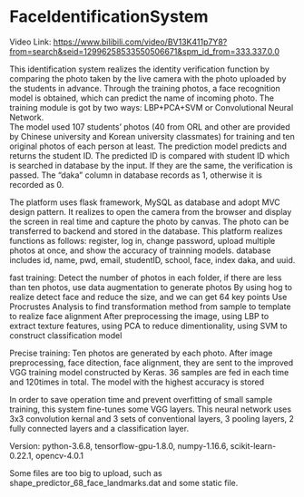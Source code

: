 # FaceIdentificationSystem

Video Link: https://www.bilibili.com/video/BV13K411p7Y8?from=search&seid=12996258533550506671&spm_id_from=333.337.0.0

This identification system realizes the identity verification function by comparing the photo taken by the live camera with the photo uploaded by the students in advance. 
Through the training photos, a face recognition model is obtained, which can predict the name of incoming photo. The training module is got by two ways: LBP+PCA+SVM or Convolutional Neural Network.  
The model used 107 students’ photos (40 from ORL and other are provided by Chinese university and Korean university classmates) for training and ten original photos of each person at least. The prediction model predicts and returns the student ID. The predicted ID is compared with student ID which is searched in database by the input. If they are the same, the verification is passed. The “daka” column in database records as 1, otherwise it is recorded as 0.

The platform uses flask framework, MySQL as database and adopt MVC design pattern. 
It realizes to open the camera from the browser and display the screen in real time and capture the photo by canvas. The photo can be transferred to backend and stored in the database.
This platform realizes functions as follows: register, log in, change password, upload multiple photos at once, and show the accuracy of trainning models.
database includes id, name, pwd, email, studentID, school, face, index daka, and uuid.

fast training:
  Detect the number of photos in each folder, if there are less than ten photos, use data augmentation to generate photos
  By using hog to realize detect face and reduce the size, and we can get 64 key points
  Use Procrustes Analysis to find transformation method from sample to template to realize face alignment
  After preprocessing the image, using LBP to extract texture features, using PCA to reduce dimentionality, using SVM to construct     classification model

Precise training:
  Ten photos are generated by each photo. 
  After image preprocessing, face ditection, face alignment, they are sent to the improved VGG training model constructed by Keras.
  36 samples are fed in each time and 120times in total. 
  The model with the highest accuracy is stored
  
 In order to save operation time and prevent overfitting of small sample training, this system fine-tunes some VGG layers. This neural network uses 3x3 convolution kernal and 3 sets of conventional layers, 3 pooling layers, 2 fully connected layers and a classification layer.
 
 Version: python-3.6.8, tensorflow-gpu-1.8.0, numpy-1.16.6, scikit-learn-0.22.1, opencv-4.0.1
 
 Some files are too big to upload, such as shape_predictor_68_face_landmarks.dat and some static file. 
